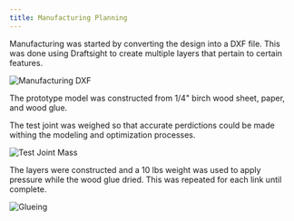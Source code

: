 ```yaml
---
title: Manufacturing Planning
---
```


Manufacturing was started by converting the design into a DXF file. This was done using Draftsight to create multiple layers that pertain to certain features.

![Manufacturing DXF](https://i.ibb.co/PmR0MPc/DXF-Creation.jpg)

The prototype model was constructed from 1/4" birch wood sheet, paper, and wood glue. 

The test joint was weighed so that accurate perdictions could be made withing the modeling and optimization processes.

![Test Joint Mass](https://i.ibb.co/MRmfqpM/Test-Joint-Mass.jpg)

The layers were constructed and a 10 lbs weight was used to apply pressure while the wood glue dried. This was repeated for each link until complete.

![Glueing](https://i.ibb.co/02Mnvn5/Manufacturing-2.jpg)

